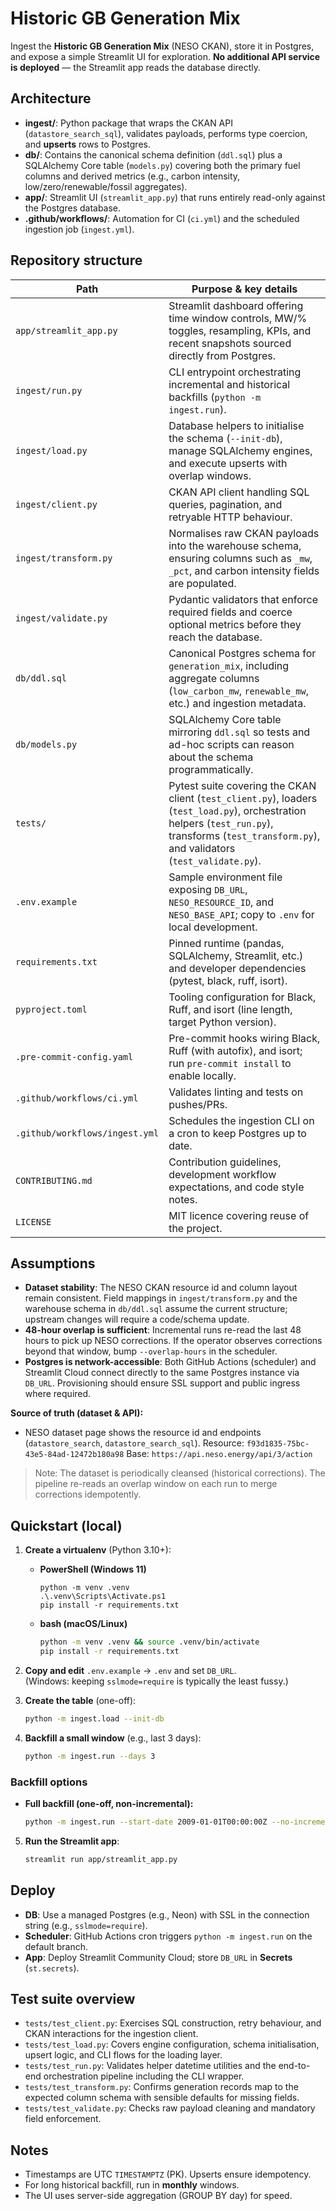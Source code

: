 # Historic GB Generation Mix

Ingest the **Historic GB Generation Mix** (NESO CKAN), store it in Postgres, and expose a simple Streamlit UI for exploration. **No additional API service is deployed** — the Streamlit app reads the database directly.

## Architecture

- **ingest/**: Python package that wraps the CKAN API (`datastore_search_sql`), validates payloads, performs type coercion, and **upserts** rows to Postgres.
- **db/**: Contains the canonical schema definition (`ddl.sql`) plus a SQLAlchemy Core table (`models.py`) covering both the primary fuel columns and derived metrics (e.g., carbon intensity, low/zero/renewable/fossil aggregates).
- **app/**: Streamlit UI (`streamlit_app.py`) that runs entirely read-only against the Postgres database.
- **.github/workflows/**: Automation for CI (`ci.yml`) and the scheduled ingestion job (`ingest.yml`).

## Repository structure

| Path | Purpose & key details |
| --- | --- |
| `app/streamlit_app.py` | Streamlit dashboard offering time window controls, MW/% toggles, resampling, KPIs, and recent snapshots sourced directly from Postgres. |
| `ingest/run.py` | CLI entrypoint orchestrating incremental and historical backfills (`python -m ingest.run`). |
| `ingest/load.py` | Database helpers to initialise the schema (`--init-db`), manage SQLAlchemy engines, and execute upserts with overlap windows. |
| `ingest/client.py` | CKAN API client handling SQL queries, pagination, and retryable HTTP behaviour. |
| `ingest/transform.py` | Normalises raw CKAN payloads into the warehouse schema, ensuring columns such as `_mw`, `_pct`, and carbon intensity fields are populated. |
| `ingest/validate.py` | Pydantic validators that enforce required fields and coerce optional metrics before they reach the database. |
| `db/ddl.sql` | Canonical Postgres schema for `generation_mix`, including aggregate columns (`low_carbon_mw`, `renewable_mw`, etc.) and ingestion metadata. |
| `db/models.py` | SQLAlchemy Core table mirroring `ddl.sql` so tests and ad-hoc scripts can reason about the schema programmatically. |
| `tests/` | Pytest suite covering the CKAN client (`test_client.py`), loaders (`test_load.py`), orchestration helpers (`test_run.py`), transforms (`test_transform.py`), and validators (`test_validate.py`). |
| `.env.example` | Sample environment file exposing `DB_URL`, `NESO_RESOURCE_ID`, and `NESO_BASE_API`; copy to `.env` for local development. |
| `requirements.txt` | Pinned runtime (pandas, SQLAlchemy, Streamlit, etc.) and developer dependencies (pytest, black, ruff, isort). |
| `pyproject.toml` | Tooling configuration for Black, Ruff, and isort (line length, target Python version). |
| `.pre-commit-config.yaml` | Pre-commit hooks wiring Black, Ruff (with autofix), and isort; run `pre-commit install` to enable locally. |
| `.github/workflows/ci.yml` | Validates linting and tests on pushes/PRs. |
| `.github/workflows/ingest.yml` | Schedules the ingestion CLI on a cron to keep Postgres up to date. |
| `CONTRIBUTING.md` | Contribution guidelines, development workflow expectations, and code style notes. |
| `LICENSE` | MIT licence covering reuse of the project. |

## Assumptions

- **Dataset stability**: The NESO CKAN resource id and column layout remain consistent. Field mappings in `ingest/transform.py` and the warehouse schema in `db/ddl.sql` assume the current structure; upstream changes will require a code/schema update.
- **48-hour overlap is sufficient**: Incremental runs re-read the last 48 hours to pick up NESO corrections. If the operator observes corrections beyond that window, bump `--overlap-hours` in the scheduler.
- **Postgres is network-accessible**: Both GitHub Actions (scheduler) and Streamlit Cloud connect directly to the same Postgres instance via `DB_URL`. Provisioning should ensure SSL support and public ingress where required.

**Source of truth (dataset & API):**
- NESO dataset page shows the resource id and endpoints (`datastore_search`, `datastore_search_sql`).
  Resource: `f93d1835-75bc-43e5-84ad-12472b180a98`
  Base: `https://api.neso.energy/api/3/action`

> Note: The dataset is periodically cleansed (historical corrections). The pipeline re-reads an overlap window on each run to merge corrections idempotently.

## Quickstart (local)

1. **Create a virtualenv** (Python 3.10+):
   - **PowerShell (Windows 11)**  
     ```pwsh
     python -m venv .venv
     .\.venv\Scripts\Activate.ps1
     pip install -r requirements.txt
     ```
   - **bash (macOS/Linux)**  
     ```bash
     python -m venv .venv && source .venv/bin/activate
     pip install -r requirements.txt
     ```

2. **Copy and edit** `.env.example` → `.env` and set `DB_URL`.  
   (Windows: keeping `sslmode=require` is typically the least fussy.)

3. **Create the table** (one-off):
   ```bash
   python -m ingest.load --init-db
   ```

4. **Backfill a small window** (e.g., last 3 days):
   ```bash
   python -m ingest.run --days 3
   ```

### Backfill options

- **Full backfill (one-off, non-incremental):**
  ```bash
  python -m ingest.run --start-date 2009-01-01T00:00:00Z --no-incremental

5. **Run the Streamlit app**:
   ```bash
   streamlit run app/streamlit_app.py
   ```

## Deploy

- **DB**: Use a managed Postgres (e.g., Neon) with SSL in the connection string (e.g., `sslmode=require`).
- **Scheduler**: GitHub Actions cron triggers `python -m ingest.run` on the default branch.
- **App**: Deploy Streamlit Community Cloud; store `DB_URL` in **Secrets** (`st.secrets`).

## Test suite overview

- `tests/test_client.py`: Exercises SQL construction, retry behaviour, and CKAN interactions for the ingestion client.
- `tests/test_load.py`: Covers engine configuration, schema initialisation, upsert logic, and CLI flows for the loading layer.
- `tests/test_run.py`: Validates helper datetime utilities and the end-to-end orchestration pipeline including the CLI wrapper.
- `tests/test_transform.py`: Confirms generation records map to the expected column schema with sensible defaults for missing fields.
- `tests/test_validate.py`: Checks raw payload cleaning and mandatory field enforcement.

## Notes

- Timestamps are UTC `TIMESTAMPTZ` (PK). Upserts ensure idempotency.
- For long historical backfill, run in **monthly** windows.
- The UI uses server-side aggregation (GROUP BY day) for speed.

